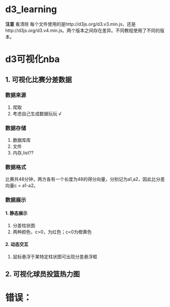 # d3_learning
**注意**
看清除 每个文件使用的是http://d3js.org/d3.v3.min.js，还是http://d3js.org/d3.v4.min.js。两个版本之间存在差异。不同教程使用了不同的版本。

# d3可视化nba

## 1. 可视化比赛分差数据
### 数据来源
1. 爬取
2. 考虑自己生成数据玩玩 √

### 数据存储
1. 数据库库
2. 文件
3. 内存,list??

### 数据格式
比赛共48分钟，两方各有一个长度为48的得分向量，分别记为a1,a2，因此比分差向量c = a1-a2。

### 数据展示

#### 1. 静态展示

1. 分差柱状图
2. 两种颜色，c>0，为红色；c<0为橙黄色

#### 2. 动态交互

1. 鼠标悬浮于某特定柱状图可出现分差悬浮框

## 2. 可视化球员投篮热力图


# 错误：


